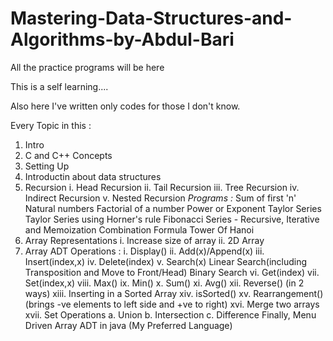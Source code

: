 # Mastering-Data-Structures-and-Algorithms-by-Abdul-Bari
 All the practice programs will be here

This is a self learning....

Also here I've written only codes for those I don't know.


Every Topic in this :

1. Intro
2. C and C++ Concepts
3. Setting Up
4. Introductin about data structures
5. Recursion
    i.    Head Recursion
    ii.  Tail Recursion
    iii. Tree Recursion
    iv.  Indirect Recursion
    v.   Nested Recursion
    *Programs :*
        Sum of first 'n' Natural numbers
        Factorial of a number
        Power or Exponent
        Taylor Series
        Taylor Series using Horner's rule
        Fibonacci Series - Recursive, Iterative and Memoization
        Combination Formula
        Tower Of Hanoi
6. Array Representations
   i.  Increase size of array
   ii. 2D Array
7. Array ADT
    Operations :
    i.   Display()
    ii.  Add(x)/Append(x)
    iii. Insert(index,x)
    iv.  Delete(index)
    v.   Search(x)
            Linear Search(including Transposition and Move to Front/Head)
            Binary Search
    vi.  Get(index)
    vii. Set(index,x)
    viii. Max()
    ix.  Min()
    x. Sum()
    xi. Avg()
    xii. Reverse() (in 2 ways)
    xiii. Inserting in a Sorted Array
    xiv. isSorted()
    xv.  Rearrangement() (brings -ve elements to left side and +ve to right)
    xvi. Merge two arrays
    xvii. Set Operations
            a. Union
            b. Intersection
            c. Difference
    Finally, Menu Driven Array ADT in java (My Preferred Language)